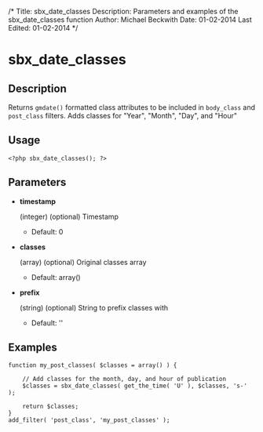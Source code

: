 /*
Title: sbx_date_classes
Description: Parameters and examples of the sbx_date_classes function
Author: Michael Beckwith
Date: 01-02-2014
Last Edited: 01-02-2014
 */

# sbx_date_classes

## Description

Returns `gmdate()` formatted class attributes to be included in `body_class` and `post_class` filters. Adds classes for "Year", "Month", "Day", and "Hour"

## Usage

	<?php sbx_date_classes(); ?>

## Parameters

* **timestamp**

	(integer) (optional) Timestamp

	* Default: 0

* **classes**

	(array) (optional) Original classes array

	* Default: array()

* **prefix**

	(string) (optional) String to prefix classes with

	* Default: ''

## Examples

	function my_post_classes( $classes = array() ) {

		// Add classes for the month, day, and hour of publication
		$classes = sbx_date_classes( get_the_time( 'U' ), $classes, 's-' );

		return $classes;
	}
	add_filter( 'post_class', 'my_post_classes' );
